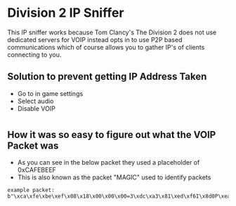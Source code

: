# Division 2 IP Sniffer

This IP sniffer works because Tom Clancy's The Division 2 does not use dedicated servers for VOIP instead opts in to use P2P based communications which of course allows you to gather IP's of clients connecting to you.

## Solution to prevent getting IP Address Taken
- Go to in game settings
- Select audio
- Disable VOIP
#
## How it was so easy to figure out what the VOIP Packet was
- As you can see in the below packet they used a placeholder of 0xCAFEBEEF
- This is also known as the packet "MAGIC" used to identify packets
```
example packet:  
b"\xca\xfe\xbe\xef\x08\x18\x00\x00\x00=3\xdc\xa3\x81\xed\xf6I\x8d0P\xea6\xdc'\xc1H\x00\x00\x00\xd7\xc4\xdb\x01\xff\x9d\xc5T\x05{\xf0.\x03,\x13\x92\x0e[\xee\x91\xd1\x01K\xa8Zh\xe9$\xd4b\xf1\xc9yq\xfeKV\x9fT\x90\x12\xeb\x9f\xa7X\x98%=\x85\x8e\xafC\x98F\xa9\x89\t\x90yV\xc9\xe9\xf4_\xb0\xa0\xc7\xec0\xf7\x89W"
```
#